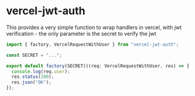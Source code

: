# vercel-jwt-auth

This provides a very simple function to wrap handlers in vercel, with jwt verification - the only parameter is the secret to verify the jwt

```typescript
import { factory, VercelRequestWithUser } from "vercel-jwt-auth";

const SECRET = "...";

export default factory(SECRET)((req: VercelRequestWithUser, res) => {
  console.log(req.user);
  res.status(200);
  res.json("OK");
});
```
